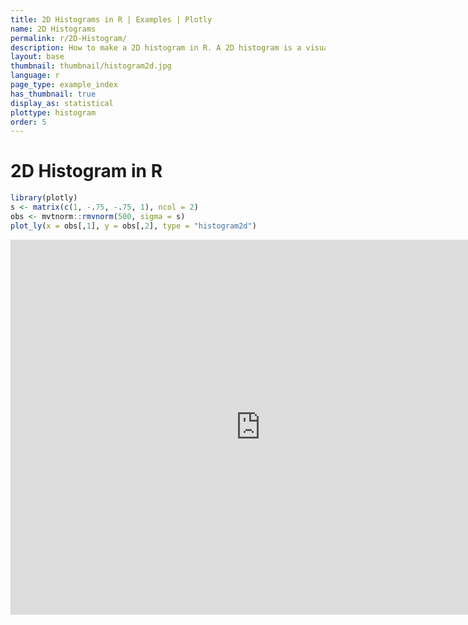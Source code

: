 ```yaml
---
title: 2D Histograms in R | Examples | Plotly
name: 2D Histograms
permalink: r/2D-Histogram/
description: How to make a 2D histogram in R. A 2D histogram is a visualization of a bivariate distribution.
layout: base
thumbnail: thumbnail/histogram2d.jpg
language: r
page_type: example_index
has_thumbnail: true
display_as: statistical
plottype: histogram
order: 5
---
```



# 2D Histogram in R


```r
library(plotly)
s <- matrix(c(1, -.75, -.75, 1), ncol = 2)
obs <- mvtnorm::rmvnorm(500, sigma = s)
plot_ly(x = obs[,1], y = obs[,2], type = "histogram2d")
```

<iframe height="600" id="igraph" scrolling="no" seamless="seamless" src="https://plot.ly/~RPlotBot/161.embed" width="800" frameBorder="0"></iframe>
